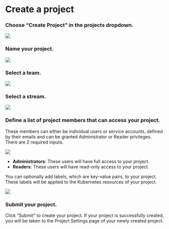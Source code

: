 # Create a project

### Choose “Create Project” in the projects dropdown.

![](../../.gitbook/assets/create\_project\_button.png)

### Name your project.

![](../../.gitbook/assets/name\_project.png)

### Select a team.

![](../../.gitbook/assets/project\_team.png)

### Select a stream.

![](../../.gitbook/assets/project\_stream.png)

### Define a list of project members that can access your project.

These members can either be individual users or service accounts, defined by their emails and can be granted Administrator or Reader privileges. There are 2 required inputs.

![](../../.gitbook/assets/project\_members.png)

* **Administrators**: These users will have full access to your project.
* **Readers**: These users will have read-only access to your project.

You can optionally add labels, which are key-value pairs, to your project. These labels will be applied to the Kubernetes resources of your project.

![](../../.gitbook/assets/project\_labels.png)

### Submit your project.

Click “Submit” to create your project. If your project is successfully created, you will be taken to the Project Settings page of your newly created project.
